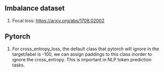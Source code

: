## Imbalance dataset
1. Focal loss: https://arxiv.org/abs/1708.02002



## Pytorch
1. For cross_entropy_loss, the default class that pytorch will ignore in the target/label is -100, we can assign paddings to this class inorder to ignore the cross_entropy. This is important in NLP token prediction tasks.
